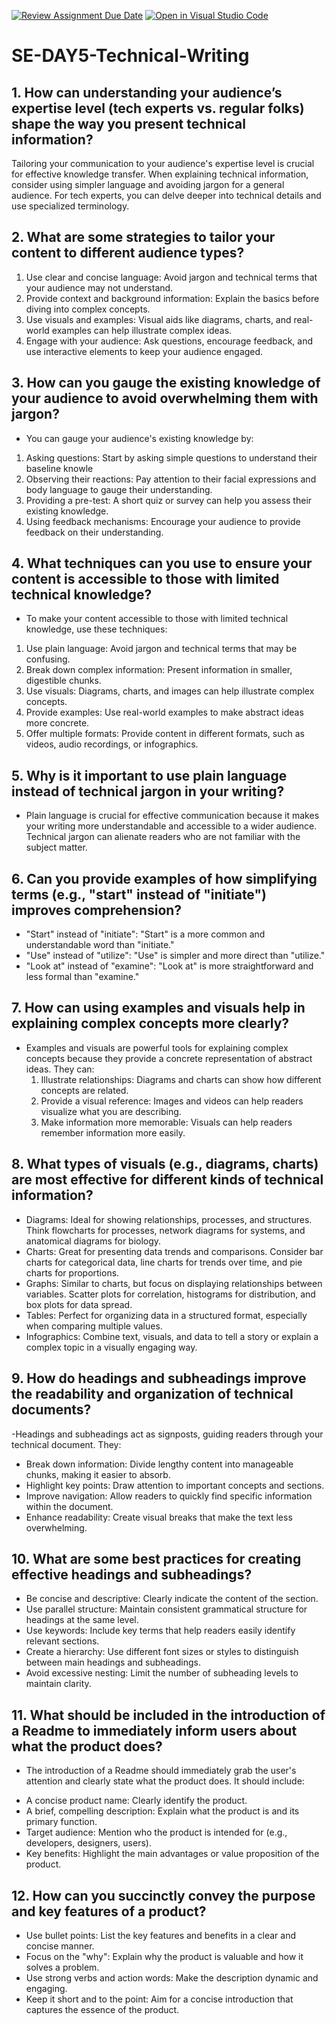[![Review Assignment Due Date](https://classroom.github.com/assets/deadline-readme-button-22041afd0340ce965d47ae6ef1cefeee28c7c493a6346c4f15d667ab976d596c.svg)](https://classroom.github.com/a/zsAR-pyY)
[![Open in Visual Studio Code](https://classroom.github.com/assets/open-in-vscode-2e0aaae1b6195c2367325f4f02e2d04e9abb55f0b24a779b69b11b9e10269abc.svg)](https://classroom.github.com/online_ide?assignment_repo_id=18494156&assignment_repo_type=AssignmentRepo)
# SE-DAY5-Technical-Writing
## 1. How can understanding your audience’s expertise level (tech experts vs. regular folks) shape the way you present technical information?
Tailoring your communication to your audience's expertise level is crucial for effective knowledge transfer. When explaining technical information, consider using simpler language and avoiding jargon for a general audience. For tech experts, you can delve deeper into technical details and use specialized terminology.
 
## 2. What are some strategies to tailor your content to different audience types?
1. Use clear and concise language: Avoid jargon and technical terms that your audience may not understand.
2. Provide context and background information: Explain the basics before diving into complex concepts.
3. Use visuals and examples: Visual aids like diagrams, charts, and real-world examples can help illustrate complex ideas.
4. Engage with your audience: Ask questions, encourage feedback, and use interactive elements to keep your audience engaged.

## 3. How can you gauge the existing knowledge of your audience to avoid overwhelming them with jargon?
- You can gauge your audience's existing knowledge by:
1. Asking questions: Start by asking simple questions to understand their baseline knowle
2. Observing their reactions: Pay attention to their facial expressions and body language to gauge their understanding.
3.  Providing a pre-test: A short quiz or survey can help you assess their existing knowledge.
4.   Using feedback mechanisms: Encourage your audience to provide feedback on their understanding.

## 4. What techniques can you use to ensure your content is accessible to those with limited technical knowledge?
- To make your content accessible to those with limited technical knowledge, use these techniques:
1. Use plain language: Avoid jargon and technical terms that may be confusing.
2. Break down complex information: Present information in smaller, digestible chunks.
3. Use visuals: Diagrams, charts, and images can help illustrate complex concepts.
4. Provide examples: Use real-world examples to make abstract ideas more concrete.
5. Offer multiple formats: Provide content in different formats, such as videos, audio recordings, or infographics.

## 5. Why is it important to use plain language instead of technical jargon in your writing?
- Plain language is crucial for effective communication because it makes your writing more understandable and accessible to a wider audience. Technical jargon can alienate readers who are not familiar with the subject matter.

## 6. Can you provide examples of how simplifying terms (e.g., "start" instead of "initiate") improves comprehension?
 * "Start" instead of "initiate":  "Start" is a more common and understandable word than "initiate."
 * "Use" instead of "utilize": "Use" is simpler and more direct than "utilize."
 * "Look at" instead of "examine": "Look at" is more straightforward and less formal than "examine."

## 7. How can using examples and visuals help in explaining complex concepts more clearly?
- Examples and visuals are powerful tools for explaining complex concepts because they provide a concrete representation of abstract ideas. They can:
  1. Illustrate relationships: Diagrams and charts can show how different concepts are related.
  2. Provide a visual reference: Images and videos can help readers visualize what you are describing.
  3. Make information more memorable: Visuals can help readers remember information more easily.

## 8. What types of visuals (e.g., diagrams, charts) are most effective for different kinds of technical information?
* Diagrams: Ideal for showing relationships, processes, and structures. Think flowcharts for processes, network diagrams for systems, and anatomical diagrams for biology.
* Charts: Great for presenting data trends and comparisons. Consider bar charts for categorical data, line charts for trends over time, and pie charts for proportions.
* Graphs:  Similar to charts, but focus on displaying relationships between variables. Scatter plots for correlation, histograms for distribution, and box plots for data spread.
* Tables: Perfect for organizing data in a structured format, especially when comparing multiple values. 
* Infographics: Combine text, visuals, and data to tell a story or explain a complex topic in a visually engaging way.

## 9. How do headings and subheadings improve the readability and organization of technical documents?
-Headings and subheadings act as signposts, guiding readers through your technical document. They:
* Break down information:  Divide lengthy content into manageable chunks, making it easier to absorb.
* Highlight key points:  Draw attention to important concepts and sections.
* Improve navigation: Allow readers to quickly find specific information within the document.
* Enhance readability:  Create visual breaks that make the text less overwhelming.

## 10. What are some best practices for creating effective headings and subheadings?
* Be concise and descriptive: Clearly indicate the content of the section.
* Use parallel structure:  Maintain consistent grammatical structure for headings at the same level.
* Use keywords:  Include key terms that help readers easily identify relevant sections.
* Create a hierarchy: Use different font sizes or styles to distinguish between main headings and subheadings.
* Avoid excessive nesting:  Limit the number of subheading levels to maintain clarity.

## 11. What should be included in the introduction of a Readme to immediately inform users about what the product does?
- The introduction of a Readme should immediately grab the user's attention and clearly state what the product does.  It should include:
* A concise product name:  Clearly identify the product.
* A brief, compelling description:  Explain what the product is and its primary function.
* Target audience:  Mention who the product is intended for (e.g., developers, designers, users).
* Key benefits:  Highlight the main advantages or value proposition of the product.

## 12. How can you succinctly convey the purpose and key features of a product?
* Use bullet points:  List the key features and benefits in a clear and concise manner.
* Focus on the "why":  Explain why the product is valuable and how it solves a problem.
* Use strong verbs and action words:  Make the description dynamic and engaging.
* Keep it short and to the point:  Aim for a concise introduction that captures the essence of the product.
